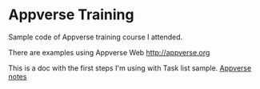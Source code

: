 # Appverse Training

Sample code of Appverse training course I attended.

There are examples using Appverse Web http://appverse.org

This is a doc with the first steps I'm using with Task list sample. [Appverse notes]( https://docs.google.com/document/d/1DcaQTBhnKAyY0j4JOcKoL147LiVROh1rP0WEKGOXGdc/edit?usp=sharing)

